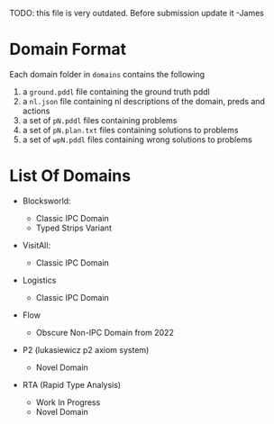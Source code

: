 

TODO: this file is very outdated. Before submission update it -James

# Domain Format

Each domain folder in `domains` contains the following
1) a `ground.pddl` file containing the ground truth pddl
2) a `nl.json` file containing nl descriptions of the domain, preds and actions
3) a set of `pN.pddl` files containing problems
3) a set of `pN.plan.txt` files containing solutions to problems
4) a set of `wpN.pddl` files containing wrong solutions to problems

# List Of Domains

* Blocksworld: 
    * Classic IPC Domain
    * Typed Strips Variant

* VisitAll:
    * Classic IPC Domain

* Logistics
    * Classic IPC Domain

* Flow
    * Obscure Non-IPC Domain from 2022

* P2 (lukasiewicz p2 axiom system)
    * Novel Domain

* RTA (Rapid Type Analysis)
    * Work In Progress
    * Novel Domain


